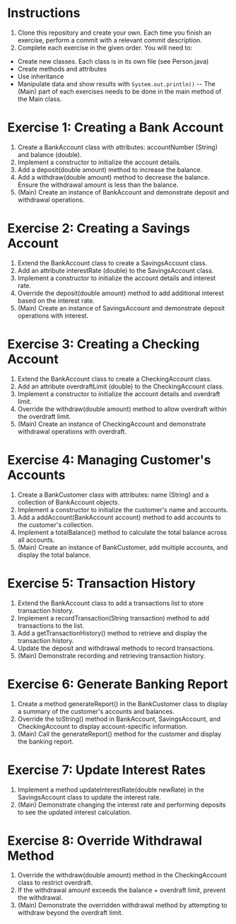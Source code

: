# Instructions

1. Clone this repository and create your own. Each time you finish an exercise, perform a commit with a relevant commit description.
2. Complete each exercise in the given order. You will need to:
- Create new classes. Each class is in its own file (see Person.java)
- Create methods and attributes
- Use inheritance
- Manipulate data and show results with `System.out.println()` -- The (Main) part of each exercises needs to be done in the main method of the Main class.

# Exercise 1: Creating a Bank Account

1. Create a BankAccount class with attributes: accountNumber (String) and balance (double).
2. Implement a constructor to initialize the account details.
3. Add a deposit(double amount) method to increase the balance.
4. Add a withdraw(double amount) method to decrease the balance. Ensure the withdrawal amount is less than the balance.
5. (Main) Create an instance of BankAccount and demonstrate deposit and withdrawal operations.

# Exercise 2: Creating a Savings Account

1. Extend the BankAccount class to create a SavingsAccount class.
2. Add an attribute interestRate (double) to the SavingsAccount class.
3. Implement a constructor to initialize the account details and interest rate.
4. Override the deposit(double amount) method to add additional interest based on the interest rate.
5. (Main) Create an instance of SavingsAccount and demonstrate deposit operations with interest.

# Exercise 3: Creating a Checking Account

1. Extend the BankAccount class to create a CheckingAccount class.
2. Add an attribute overdraftLimit (double) to the CheckingAccount class.
3. Implement a constructor to initialize the account details and overdraft limit.
4. Override the withdraw(double amount) method to allow overdraft within the overdraft limit.
5. (Main) Create an instance of CheckingAccount and demonstrate withdrawal operations with overdraft.

# Exercise 4: Managing Customer's Accounts

1. Create a BankCustomer class with attributes: name (String) and a collection of BankAccount objects.
2. Implement a constructor to initialize the customer's name and accounts.
3. Add a addAccount(BankAccount account) method to add accounts to the customer's collection.
4. Implement a totalBalance() method to calculate the total balance across all accounts.
5. (Main) Create an instance of BankCustomer, add multiple accounts, and display the total balance.

# Exercise 5: Transaction History

1. Extend the BankAccount class to add a transactions list to store transaction history.
2. Implement a recordTransaction(String transaction) method to add transactions to the list.
3. Add a getTransactionHistory() method to retrieve and display the transaction history.
4. Update the deposit and withdrawal methods to record transactions.
5. (Main) Demonstrate recording and retrieving transaction history.

# Exercise 6: Generate Banking Report

1. Create a method generateReport() in the BankCustomer class to display a summary of the customer's accounts and balances.
2. Override the toString() method in BankAccount, SavingsAccount, and CheckingAccount to display account-specific information.
3. (Main) Call the generateReport() method for the customer and display the banking report.

# Exercise 7: Update Interest Rates

1. Implement a method updateInterestRate(double newRate) in the SavingsAccount class to update the interest rate.
2. (Main) Demonstrate changing the interest rate and performing deposits to see the updated interest calculation.

# Exercise 8: Override Withdrawal Method

1. Override the withdraw(double amount) method in the CheckingAccount class to restrict overdraft.
2. If the withdrawal amount exceeds the balance + overdraft limit, prevent the withdrawal.
3. (Main) Demonstrate the overridden withdrawal method by attempting to withdraw beyond the overdraft limit.